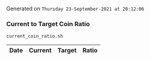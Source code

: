 Generated on `Thursday 23-September-2021 at 20:12:06`

### Current to Target Coin Ratio
`current_coin_ratio.sh`

Date|Current|Target|Ratio
---|---|---|---
